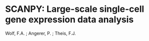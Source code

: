 # SCANPY: Large-scale single-cell gene expression data analysis

Wolf, F.A. ; Angerer, P. ; Theis, F.J.
